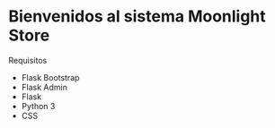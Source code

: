 Bienvenidos al sistema Moonlight Store
==================================

Requisitos

* Flask Bootstrap
* Flask Admin
* Flask
* Python 3
* CSS
